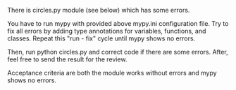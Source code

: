 There is circles.py module (see below) which has some errors.

You have to run mypy with provided above mypy.ini configuration file. Try to fix all errors by
adding type annotations for variables, functions, and classes. Repeat this "run - fix" cycle until
mypy shows no errors.

Then, run python circles.py and correct code if there are some errors. After, feel free to send
the result for the review.

Acceptance criteria are both the module works without errors and mypy shows no errors.